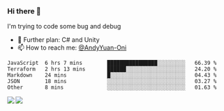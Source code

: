 ### Hi there 👋

I'm trying to code some bug and debug

- 🌱 Further plan: C# and Unity
- 📫 How to reach me: [@AndyYuan-Oni](https://github.com/AndyYuan-Oni)


<!--START_SECTION:waka-->
```text
JavaScript  6 hrs 7 mins        ████████████████░░░░░░░░░   66.39 % 
Terraform   2 hrs 13 mins       ██████░░░░░░░░░░░░░░░░░░░   24.20 % 
Markdown    24 mins             █░░░░░░░░░░░░░░░░░░░░░░░░   04.43 % 
JSON        18 mins             ░░░░░░░░░░░░░░░░░░░░░░░░░   03.27 % 
Other       8 mins              ░░░░░░░░░░░░░░░░░░░░░░░░░   01.63 %
```
<!--END_SECTION:waka-->

  <!--**AndyYuan-Oni/AndyYuan-Oni** is a ✨ _special_ ✨ repository because its `README.md` (this file) appears on your GitHub profile.-->
<!--[![Top Langs](https://github-readme-stats.vercel.app/api/top-langs/?username=AndyYUan-Oni&layout=compact)](https://github.com/AndyYUan-Oni/github-readme-stats)-->
<a href="https://github.com/AndyYUan-Oni/github-readme-stats">
  <img align="left" src="https://github-readme-stats.vercel.app/api?username=AndyYUan-Oni&hide=stars" />
</a>
<a href="https://github.com/AndyYUan-Oni/github-readme-stats">
  <img align="left" src="https://github-readme-stats.vercel.app/api/top-langs/?username=AndyYUan-Oni&layout=compact" />
</a>

